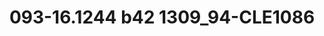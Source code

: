 ---
title: 093-16.1244 b42 1309_94-CLE1086
image: 093-16.1244 b42 1309_94-CLE1086.jpg
brand: sposo
layout: vestito
---